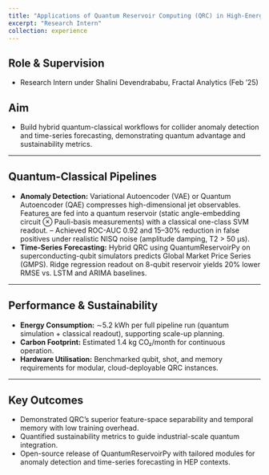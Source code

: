 ```yaml
---
title: "Applications of Quantum Reservoir Computing (QRC) in High-Energy Physics"
excerpt: "Research Intern"
collection: experience
---
```



## Role & Supervision
- Research Intern under Shalini Devendrababu, Fractal Analytics (Feb ’25)

## Aim
- Build hybrid quantum-classical workflows for collider anomaly detection and time-series forecasting, demonstrating quantum advantage and sustainability metrics. 

---

## Quantum-Classical Pipelines
- **Anomaly Detection:** Variational Autoencoder (VAE) or Quantum Autoencoder (QAE) compresses high-dimensional jet observables. Features are fed into a quantum reservoir (static angle-embedding circuit ⊗ Pauli-basis measurements) with a classical one-class SVM readout.
– Achieved ROC-AUC 0.92 and 15–30% reduction in false positives under realistic NISQ noise (amplitude damping, T2 > 50 µs).
- **Time-Series Forecasting:** Hybrid QRC using QuantumReservoirPy on superconducting-qubit simulators predicts Global Market Price Series (GMPS). Ridge regression readout on 8-qubit reservoir yields 20% lower RMSE vs. LSTM and ARIMA baselines.

---

## Performance & Sustainability
- **Energy Consumption:** ∼5.2 kWh per full pipeline run (quantum simulation + classical
readout), supporting scale-up planning.
- **Carbon Footprint:** Estimated 1.4 kg CO₂/month for continuous operation.
- **Hardware Utilisation:** Benchmarked qubit, shot, and memory requirements for modular, cloud-deployable QRC instances.

---

## Key Outcomes
- Demonstrated QRC’s superior feature-space separability and temporal memory with low training overhead.
- Quantified sustainability metrics to guide industrial-scale quantum integration.
- Open-source release of QuantumReservoirPy with tailored modules for anomaly detection and time-series forecasting in HEP contexts.

